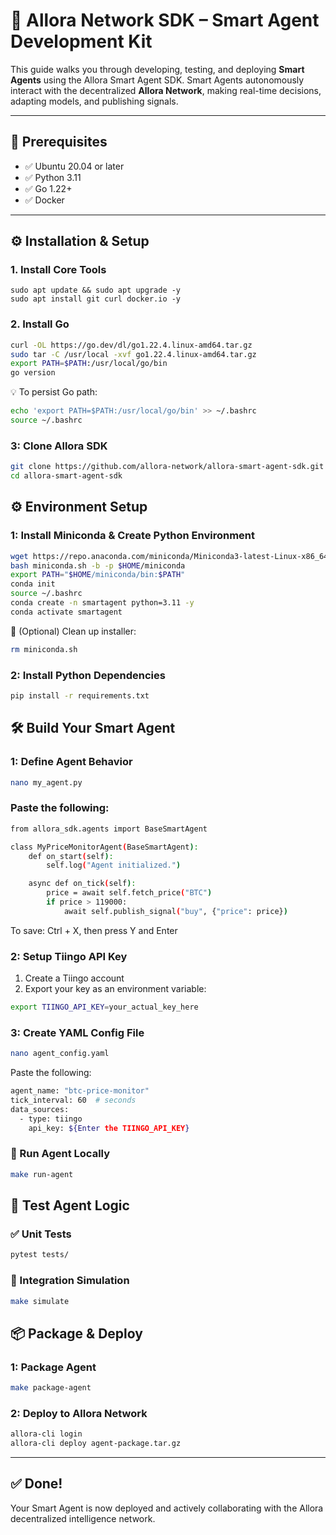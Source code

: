 # 🤖 Allora Network SDK – Smart Agent Development Kit

This guide walks you through developing, testing, and deploying **Smart Agents** using the Allora Smart Agent SDK. Smart Agents autonomously interact with the decentralized **Allora Network**, making real-time decisions, adapting models, and publishing signals.

---

## 🔧 Prerequisites

- ✅ Ubuntu 20.04 or later
- ✅ Python 3.11
- ✅ Go 1.22+
- ✅ Docker

---


## ⚙️ Installation & Setup


### 1. Install Core Tools

```
sudo apt update && sudo apt upgrade -y
sudo apt install git curl docker.io -y
```


### 2. Install Go

```bash
curl -OL https://go.dev/dl/go1.22.4.linux-amd64.tar.gz
sudo tar -C /usr/local -xvf go1.22.4.linux-amd64.tar.gz
export PATH=$PATH:/usr/local/go/bin
go version
```

💡 To persist Go path:
```bash
echo 'export PATH=$PATH:/usr/local/go/bin' >> ~/.bashrc
source ~/.bashrc
```
### 3: Clone Allora SDK
```bash
git clone https://github.com/allora-network/allora-smart-agent-sdk.git
cd allora-smart-agent-sdk
```
## ⚙️ Environment Setup

### 1: Install Miniconda & Create Python Environment
```bash
wget https://repo.anaconda.com/miniconda/Miniconda3-latest-Linux-x86_64.sh -O miniconda.sh
bash miniconda.sh -b -p $HOME/miniconda
export PATH="$HOME/miniconda/bin:$PATH"
conda init
source ~/.bashrc
conda create -n smartagent python=3.11 -y
conda activate smartagent
```
🧹 (Optional) Clean up installer:
```bash
rm miniconda.sh
```
### 2: Install Python Dependencies
```bash
pip install -r requirements.txt
```
## 🛠️ Build Your Smart Agent

### 1: Define Agent Behavior
```bash
nano my_agent.py
```
### Paste the following:
```bash
from allora_sdk.agents import BaseSmartAgent

class MyPriceMonitorAgent(BaseSmartAgent):
    def on_start(self):
        self.log("Agent initialized.")

    async def on_tick(self):
        price = await self.fetch_price("BTC")
        if price > 119000:
            await self.publish_signal("buy", {"price": price})
```
 To save: Ctrl + X, then press Y and Enter

 ### 2: Setup Tiingo API Key
 
1. Create a Tiingo account
2. Export your key as an environment variable:
```bash
export TIINGO_API_KEY=your_actual_key_here
```
###  3: Create YAML Config File
```bash
nano agent_config.yaml
```
Paste the following:
```bash
agent_name: "btc-price-monitor"
tick_interval: 60  # seconds
data_sources:
  - type: tiingo
    api_key: ${Enter the TIINGO_API_KEY}
```
### 🚀 Run Agent Locally
```bash
make run-agent
```
## 🧪 Test Agent Logic
### ✅ Unit Tests
```bash
pytest tests/
```
### 🔄 Integration Simulation
```bash
make simulate
```
## 📦 Package & Deploy

###  1: Package Agent
```bash
make package-agent
```
### 2: Deploy to Allora Network
```bash
allora-cli login
allora-cli deploy agent-package.tar.gz
```
---

## ✅ Done!
Your Smart Agent is now deployed and actively collaborating with the Allora decentralized intelligence network.






